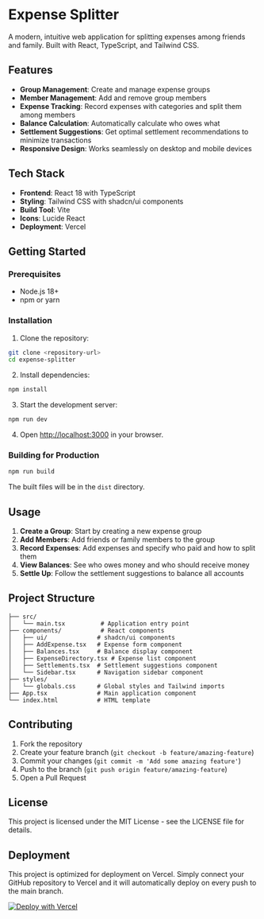 # Expense Splitter

A modern, intuitive web application for splitting expenses among friends and family. Built with React, TypeScript, and Tailwind CSS.

## Features

- **Group Management**: Create and manage expense groups
- **Member Management**: Add and remove group members
- **Expense Tracking**: Record expenses with categories and split them among members
- **Balance Calculation**: Automatically calculate who owes what
- **Settlement Suggestions**: Get optimal settlement recommendations to minimize transactions
- **Responsive Design**: Works seamlessly on desktop and mobile devices

## Tech Stack

- **Frontend**: React 18 with TypeScript
- **Styling**: Tailwind CSS with shadcn/ui components
- **Build Tool**: Vite
- **Icons**: Lucide React
- **Deployment**: Vercel

## Getting Started

### Prerequisites

- Node.js 18+ 
- npm or yarn

### Installation

1. Clone the repository:
```bash
git clone <repository-url>
cd expense-splitter
```

2. Install dependencies:
```bash
npm install
```

3. Start the development server:
```bash
npm run dev
```

4. Open [http://localhost:3000](http://localhost:3000) in your browser.

### Building for Production

```bash
npm run build
```

The built files will be in the `dist` directory.

## Usage

1. **Create a Group**: Start by creating a new expense group
2. **Add Members**: Add friends or family members to the group
3. **Record Expenses**: Add expenses and specify who paid and how to split them
4. **View Balances**: See who owes money and who should receive money
5. **Settle Up**: Follow the settlement suggestions to balance all accounts

## Project Structure

```
├── src/
│   └── main.tsx          # Application entry point
├── components/           # React components
│   ├── ui/              # shadcn/ui components
│   ├── AddExpense.tsx   # Expense form component
│   ├── Balances.tsx     # Balance display component
│   ├── ExpenseDirectory.tsx # Expense list component
│   ├── Settlements.tsx  # Settlement suggestions component
│   └── Sidebar.tsx      # Navigation sidebar component
├── styles/
│   └── globals.css      # Global styles and Tailwind imports
├── App.tsx              # Main application component
└── index.html           # HTML template
```

## Contributing

1. Fork the repository
2. Create your feature branch (`git checkout -b feature/amazing-feature`)
3. Commit your changes (`git commit -m 'Add some amazing feature'`)
4. Push to the branch (`git push origin feature/amazing-feature`)
5. Open a Pull Request

## License

This project is licensed under the MIT License - see the LICENSE file for details.

## Deployment

This project is optimized for deployment on Vercel. Simply connect your GitHub repository to Vercel and it will automatically deploy on every push to the main branch.

[![Deploy with Vercel](https://vercel.com/button)](https://vercel.com/new/clone?repository-url=<your-repo-url>)